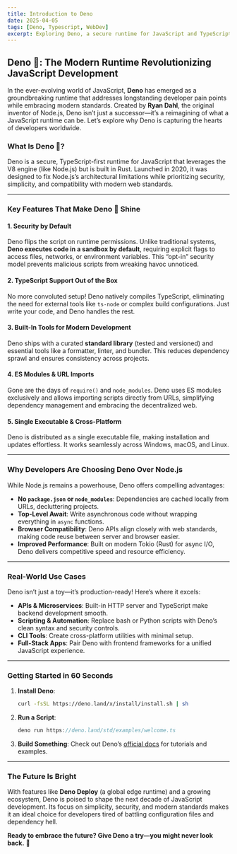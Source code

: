 ```yaml
---
title: Introduction to Deno
date: 2025-04-05
tags: [Deno, Typescript, WebDev]
excerpt: Exploring Deno, a secure runtime for JavaScript and TypeScript built with Rust.
---
```


## Deno 🦕: The Modern Runtime Revolutionizing JavaScript Development

In the ever-evolving world of JavaScript, **Deno** has emerged as a
groundbreaking runtime that addresses longstanding developer pain points while
embracing modern standards. Created by **Ryan Dahl**, the original inventor of
Node.js, Deno isn’t just a successor—it’s a reimagining of what a JavaScript
runtime can be. Let’s explore why Deno is capturing the hearts of developers
worldwide.

### What Is Deno 🦕?

Deno is a secure, TypeScript-first runtime for JavaScript that leverages the V8
engine (like Node.js) but is built in Rust. Launched in 2020, it was designed to
fix Node.js’s architectural limitations while prioritizing security, simplicity,
and compatibility with modern web standards.

---

### Key Features That Make Deno 🦕 Shine

#### 1. **Security by Default**

Deno flips the script on runtime permissions. Unlike traditional systems, **Deno
executes code in a sandbox by default**, requiring explicit flags to access
files, networks, or environment variables. This “opt-in” security model prevents
malicious scripts from wreaking havoc unnoticed.

#### 2. **TypeScript Support Out of the Box**

No more convoluted setup! Deno natively compiles TypeScript, eliminating the
need for external tools like `ts-node` or complex build configurations. Just
write your code, and Deno handles the rest.

#### 3. **Built-In Tools for Modern Development**

Deno ships with a curated **standard library** (tested and versioned) and
essential tools like a formatter, linter, and bundler. This reduces dependency
sprawl and ensures consistency across projects.

#### 4. **ES Modules & URL Imports**

Gone are the days of `require()` and `node_modules`. Deno uses ES modules
exclusively and allows importing scripts directly from URLs, simplifying
dependency management and embracing the decentralized web.

#### 5. **Single Executable & Cross-Platform**

Deno is distributed as a single executable file, making installation and updates
effortless. It works seamlessly across Windows, macOS, and Linux.

---

### Why Developers Are Choosing Deno Over Node.js

While Node.js remains a powerhouse, Deno offers compelling advantages:

- **No `package.json` or `node_modules`**: Dependencies are cached locally from
  URLs, decluttering projects.
- **Top-Level Await**: Write asynchronous code without wrapping everything in
  `async` functions.
- **Browser Compatibility**: Deno APIs align closely with web standards, making
  code reuse between server and browser easier.
- **Improved Performance**: Built on modern Tokio (Rust) for async I/O, Deno
  delivers competitive speed and resource efficiency.

---

### Real-World Use Cases

Deno isn’t just a toy—it’s production-ready! Here’s where it excels:

- **APIs & Microservices**: Built-in HTTP server and TypeScript make backend
  development smooth.
- **Scripting & Automation**: Replace bash or Python scripts with Deno’s clean
  syntax and security controls.
- **CLI Tools**: Create cross-platform utilities with minimal setup.
- **Full-Stack Apps**: Pair Deno with frontend frameworks for a unified
  JavaScript experience.

---

### Getting Started in 60 Seconds

1. **Install Deno**:

   ```bash
   curl -fsSL https://deno.land/x/install/install.sh | sh
   ```

2. **Run a Script**:

   ```typescript
   deno run https://deno.land/std/examples/welcome.ts
   ```

3. **Build Something**: Check out Deno’s
   [official docs](https://deno.land/manual) for tutorials and examples.

---

### The Future Is Bright

With features like **Deno Deploy** (a global edge runtime) and a growing
ecosystem, Deno is poised to shape the next decade of JavaScript development.
Its focus on simplicity, security, and modern standards makes it an ideal choice
for developers tired of battling configuration files and dependency hell.

**Ready to embrace the future? Give Deno a try—you might never look back.** 🦕
